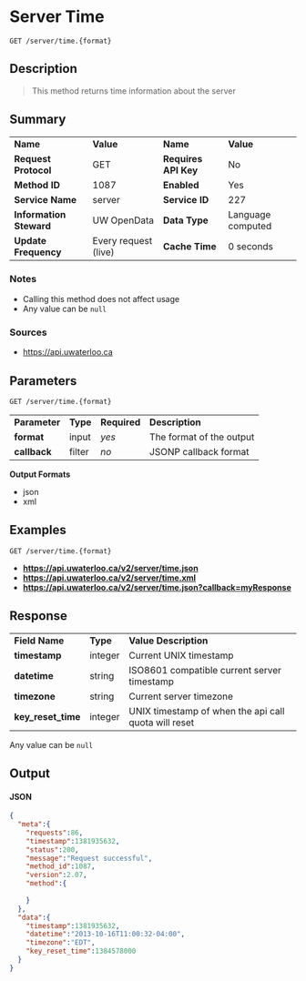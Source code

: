 # Server Time

```
GET /server/time.{format}
```

## Description

> This method returns time information about the server

## Summary

<table>
  <tr>
    <td><b>Name</b></td>
    <td><b>Value</b></td>
    <td><b><b>Name</b></b></td>
    <td><b>Value</b></td>
  </tr>
  <tr>
    <td><b>Request Protocol</b></td>
    <td>GET</td>
    <td><b>Requires API Key</b></td>
    <td>No</td>
  </tr>
  <tr>
    <td><b>Method ID</b></td>
    <td>1087</td>
    <td><b>Enabled</b></td>
    <td>Yes</td>
  </tr>
  <tr>
    <td><b>Service Name</b></td>
    <td>server</td>
    <td><b>Service ID</b></td>
    <td>227</td>
  </tr>
  <tr>
    <td><b>Information Steward</b></td>
    <td>UW OpenData</td>
    <td><b>Data Type</b></td>
    <td>Language computed</td>
  </tr>
  <tr>
    <td><b>Update Frequency</b></td>
    <td>Every request (live)</td>
    <td><b>Cache Time</b></td>
    <td>0 seconds</td>
  </tr>
</table>


### Notes

- Calling this method does not affect usage
- Any value can be `null`


### Sources

- https://api.uwaterloo.ca


## Parameters

```
GET /server/time.{format}
```

<table>
  <tr>
    <td><b>Parameter</b></td>
    <td><b>Type</b></td>
    <td><b><b>Required</b></b></td>
    <td><b>Description</b></td>
  </tr>
  <tr>
    <td><b>format</b></td>
    <td>input</td>
    <td><i>yes</i></td>
    <td>The format of the output</td>
  </tr>
  <tr>
    <td><b>callback</b></td>
    <td>filter</td>
    <td><i>no</i></td>
    <td>JSONP callback format</td>
  </tr>
</table>

**Output Formats**

- json
- xml


## Examples

```
GET /server/time.{format}
```

- **https://api.uwaterloo.ca/v2/server/time.json**
- **https://api.uwaterloo.ca/v2/server/time.xml**
- **https://api.uwaterloo.ca/v2/server/time.json?callback=myResponse**


## Response

<table>
  <tr>
    <td><b>Field Name</b></td>
    <td><b>Type</b></td>
    <td><b>Value Description</b></td>
  </tr>
  <tr>
    <td><b>timestamp</b></td>
    <td>integer</td>
    <td>Current UNIX timestamp</td>
  </tr>
  <tr>
    <td><b>datetime</b></td>
    <td>string</td>
    <td>ISO8601 compatible current server timestamp</td>
  </tr>
  <tr>
    <td><b>timezone</b></td>
    <td>string</td>
    <td>Current server timezone</td>
  </tr>
  <tr>
    <td><b>key_reset_time</b></td>
    <td>integer</td>
    <td>UNIX timestamp of when the api call quota will reset</td>
  </tr>
</table>


Any value can be `null`

## Output

#### JSON

```json
{
  "meta":{
    "requests":86,
    "timestamp":1381935632,
    "status":200,
    "message":"Request successful",
    "method_id":1087,
    "version":2.07,
    "method":{
      
    }
  },
  "data":{
    "timestamp":1381935632,
    "datetime":"2013-10-16T11:00:32-04:00",
    "timezone":"EDT",
    "key_reset_time":1384578000
  }
}
```

